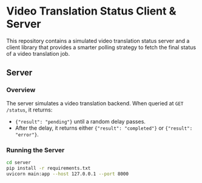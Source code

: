# Video Translation Status Client & Server

This repository contains a simulated video translation status server and a client library that provides a smarter polling strategy to fetch the final status of a video translation job.

## Server

### Overview

The server simulates a video translation backend. When queried at `GET /status`, it returns:
- `{"result": "pending"}` until a random delay passes.
- After the delay, it returns either `{"result": "completed"}` or `{"result": "error"}`.

### Running the Server

```bash
cd server
pip install -r requirements.txt
uvicorn main:app --host 127.0.0.1 --port 8000
